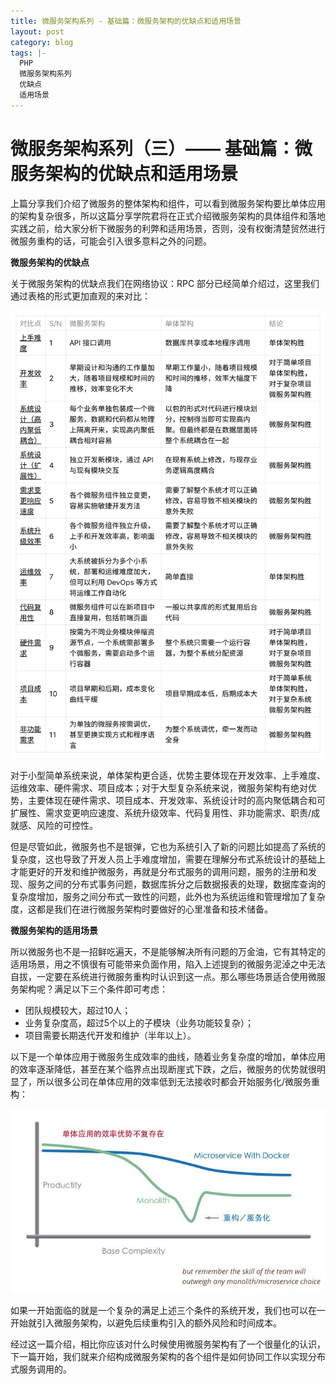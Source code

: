 ```yaml
---
title: 微服务架构系列 - 基础篇：微服务架构的优缺点和适用场景
layout: post
category: blog
tags: |-
  PHP
  微服务架构系列
  优缺点
  适用场景
---
```




# 微服务架构系列（三）—— 基础篇：微服务架构的优缺点和适用场景



上篇分享我们介绍了微服务的整体架构和组件，可以看到微服务架构要比单体应用的架构复杂很多，所以这篇分享学院君将在正式介绍微服务架构的具体组件和落地实践之前，给大家分析下微服务的利弊和适用场景，否则，没有权衡清楚贸然进行微服务重构的话，可能会引入很多意料之外的问题。



**微服务架构的优缺点**



关于微服务架构的优缺点我们在网络协议：RPC 部分已经简单介绍过，这里我们通过表格的形式更加直观的来对比：



![img](/assets/post/081790fb07d4ebe3e54034fafb7cc08646963469dfea686e94c30cc9bd0c00af.png)



对于小型简单系统来说，单体架构更合适，优势主要体现在开发效率、上手难度、运维效率、硬件需求、项目成本；对于大型复杂系统来说，微服务架构有绝对优势，主要体现在硬件需求、项目成本、开发效率、系统设计时的高内聚低耦合和可扩展性、需求变更响应速度、系统升级效率、代码复用性、非功能需求、职责/成就感、风险的可控性。 



但是尽管如此，微服务也不是银弹，它也为系统引入了新的问题比如提高了系统的复杂度，这也导致了开发人员上手难度增加，需要在理解分布式系统设计的基础上才能更好的开发和维护微服务，再就是分布式服务的调用问题，服务的注册和发现、服务之间的分布式事务问题，数据库拆分之后数据报表的处理，数据库查询的复杂度增加，服务之间分布式一致性的问题，此外也为系统运维和管理增加了复杂度，这都是我们在进行微服务架构时要做好的心里准备和技术储备。



**微服务架构的适用场景**



所以微服务也不是一招鲜吃遍天，不是能够解决所有问题的万金油，它有其特定的适用场景，用之不慎很有可能带来负面作用，陷入上述提到的微服务泥淖之中无法自拔，一定要在系统进行微服务重构时认识到这一点。那么哪些场景适合使用微服务架构呢？满足以下三个条件即可考虑：



- 团队规模较大，超过10人；
- 业务复杂度高，超过5个以上的子模块（业务功能较复杂）；
- 项目需要长期迭代开发和维护（半年以上）。



以下是一个单体应用于微服务生成效率的曲线，随着业务复杂度的增加，单体应用的效率逐渐降低，甚至在某个临界点出现断崖式下跌，之后，微服务的优势就很明显了，所以很多公司在单体应用的效率低到无法接收时都会开始服务化/微服务重构：



![img](/assets/post/fa6b9707d689a8c6f48664f29d697c9dfcb57bf2aa5eaef15cb6a10a85d22304.png)



如果一开始面临的就是一个复杂的满足上述三个条件的系统开发，我们也可以在一开始就引入微服务架构，以避免后续重构引入的额外风险和时间成本。



经过这一篇介绍，相比你应该对什么时候使用微服务架构有了一个很量化的认识，下一篇开始，我们就来介绍构成微服务架构的各个组件是如何协同工作以实现分布式服务调用的。